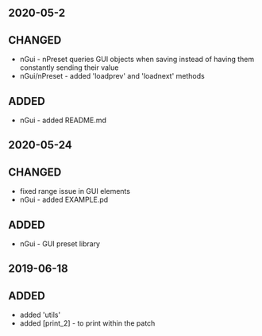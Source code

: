 2020-05-2
---
## CHANGED
  - nGui - nPreset queries GUI objects when saving instead of having them constantly sending their value
  - nGui/nPreset - added 'loadprev' and 'loadnext' methods 

## ADDED
  - nGui - added README.md


2020-05-24
---
## CHANGED
  - fixed range issue in GUI elements
  - nGui - added EXAMPLE.pd

## ADDED
  - nGui - GUI preset library

2019-06-18
---
## ADDED
  - added 'utils'
  - added [print_2] - to print within the patch
